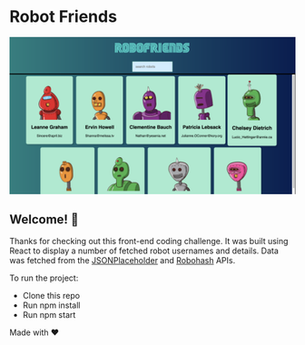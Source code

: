 #  Robot Friends

![Screenshot](./screenshot.png)

## Welcome! 👋

Thanks for checking out this front-end coding challenge. It was built using React to display a number of fetched robot usernames and details. Data was fetched from the [JSONPlaceholder](https://jsonplaceholder.typicode.com/users) and [Robohash](https://robohash.org) APIs. 

To run the project:

- Clone this repo
- Run npm install
- Run npm start


Made with ❤
